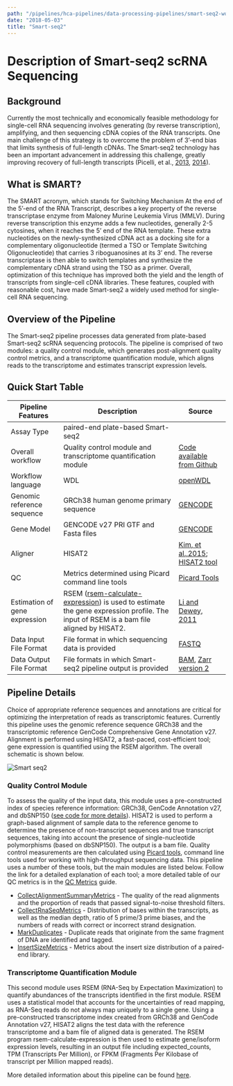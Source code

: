 ```yaml
---
path: "/pipelines/hca-pipelines/data-processing-pipelines/smart-seq2-workflow"
date: "2018-05-03"
title: "Smart-seq2"
---
```


# Description of Smart-seq2 scRNA Sequencing

## Background

Currently the most technically and economically feasible methodology for single-cell RNA sequencing involves generating (by reverse transcription), amplifying, and then sequencing cDNA copies of the RNA transcripts. One main challenge of this strategy is to overcome the problem of 3’-end bias that limits synthesis of full-length cDNAs. The Smart-seq2 technology has been an important advancement in addressing this challenge, greatly improving recovery of full-length transcripts (Picelli, et al., [2013](https://www.nature.com/articles/nmeth.2639), [2014](https://www.nature.com/articles/nprot.2014.006)).

## What is SMART?

The SMART acronym, which stands for Switching Mechanism At the end of the 5’-end of the RNA Transcript, describes a key property of the reverse transcriptase enzyme from Maloney Murine Leukemia Virus (MMLV). During reverse transcription this enzyme adds a few nucleotides, generally 2-5 cytosines, when it reaches the 5’ end of the RNA template. These extra nucleotides on the newly-synthesized cDNA act as a docking site for a complementary oligonucleotide (termed a TSO or Template Switching Oligonucleotide) that carries 3 riboguanosines at its 3’ end. The reverse transcriptase is then able to switch templates and synthesize the complementary cDNA strand using the TSO as a primer. Overall, optimization of this technique has improved both the yield and the length of transcripts from single-cell cDNA libraries. These features, coupled with reasonable cost, have made Smart-seq2 a widely used method for single-cell RNA sequencing.


## Overview of the Pipeline

The Smart-seq2 pipeline processes data generated from plate-based Smart-seq2 scRNA sequencing protocols. The pipeline is comprised of two modules: a quality control module, which generates post-alignment quality control metrics, and a transcriptome quantification module, which aligns reads to the transcriptome and estimates transcript expression levels. 


## Quick Start Table

| Pipeline Features | Description | Source |
|-------------------|---------------------------------------------------------------|-----------------------|
|Assay Type |paired-end plate-based Smart-seq2 |
| Overall workflow  |Quality control module and transcriptome quantification module | [Code available from Github](https://github.com/HumanCellAtlas/skylab/tree/master/pipelines/smartseq2_single_sample) |
| Workflow language |WDL          |[openWDL](https://github.com/openwdl/wdl)|
| Genomic reference sequence|GRCh38 human genome primary sequence|[GENCODE](https://www.gencodegenes.org/human/release_27.html)|
|Gene Model         |GENCODE v27 PRI GTF and Fasta files   |[GENCODE](https://www.gencodegenes.org/human/release_27.html)|
| Aligner           |HISAT2       |[Kim, et al.,2015](https://www.ncbi.nlm.nih.gov/pmc/articles/PMC4655817/); [HISAT2 tool](https://ccb.jhu.edu/software/hisat2/manual.shtml)|
|QC                 |Metrics determined using Picard command line tools |[Picard Tools](https://broadinstitute.github.io/picard/) |          
| Estimation of gene expression |RSEM ([rsem-calculate-expression](http://deweylab.biostat.wisc.edu/rsem/rsem-calculate-expression.html)) is used to estimate the gene expression profile. The input of RSEM is a bam file aligned by HISAT2. | [Li and Dewey, 2011](https://bmcbioinformatics.biomedcentral.com/articles/10.1186/1471-2105-12-323)|
|Data Input File Format |File format in which sequencing data is provided |[FASTQ](https://academic.oup.com/nar/article/38/6/1767/3112533) |
| Data Output File Format | File formats in which Smart-seq2 pipeline output is provided |[BAM](http://samtools.github.io/hts-specs/), [Zarr version 2](https://zarr.readthedocs.io/en/stable/spec/v2.html)|

## Pipeline Details

Choice of appropriate reference sequences and annotations are critical for optimizing the interpretation of reads as transcriptomic features. Currently this pipeline uses the genomic reference sequence GRCh38 and the transcriptomic reference GenCode Comprehensive Gene Annotation v27. Alignment is performed using HISAT2, a fast-paced, cost-efficient tool; gene expression is quantified using the RSEM algorithm.  The overall schematic is shown below.

![Smart seq2](/_images/smart-seq2-diagram.png)

### Quality Control Module

To assess the quality of the input data, this module uses a pre-constructed index of species reference information: GRCh38, GenCode Annotation v27, and dbSNP150 ([see code for more details](https://github.com/HumanCellAtlas/skylab/wiki/SmartSeq2-Pipeline-(v0.2.0))). HISAT2 is used to perform a graph-based alignment of sample data to the  reference genome to determine the presence of non-transcript sequences and true transcript sequences, taking into account the presence of single-nucleotide polymorphisms (based on dbSNP150). The output is a bam file. Quality control measurements are then calculated using [Picard tools](http://broadinstitute.github.io/picard/), command line tools used for working with high-throughput sequencing data. This pipeline uses a number of these tools, but the main modules are listed below. Follow the link for a detailed explanation of each tool; a more detailed table of our QC metrics is in the [QC Metrics](/pipelines/hca-pipelines/data-processing-pipelines/qc-metrics) guide.
* [CollectAlignmentSummaryMetrics](http://broadinstitute.github.io/picard/command-line-overview.html#CollectAlignmentSummaryMetrics) - The quality of the read alignments and the proportion of reads that passed signal-to-noise threshold filters.
* [CollectRnaSeqMetrics](http://broadinstitute.github.io/picard/command-line-overview.html#CollectRnaSeqMetrics) - Distribution of bases within the transcripts, as well as the median depth, ratio of 5 prime/3 prime biases, and the numbers of reads with correct or incorrect strand designation.
* [MarkDuplicates](http://broadinstitute.github.io/picard/command-line-overview.html#MarkDuplicatesWithMateCigar) - Duplicate reads that originate from the same fragment of DNA are identified and tagged.
* [InsertSizeMetrics](https://broadinstitute.github.io/picard/picard-metric-definitions.html#InsertSizeMetrics) - Metrics about the insert size distribution of a paired-end library.


### Transcriptome Quantification Module

This second module uses RSEM (RNA-Seq by Expectation Maximization) to quantify abundances of the transcripts identified in the first module. RSEM uses a statistical model that accounts for the uncertainties of read mapping, as RNA-Seq reads do not always map uniquely to a single gene. Using a pre-constructed transcriptome index created from GRCh38 and GenCode Annotation v27, HISAT2 aligns the test data with the reference transcriptome and a bam file of aligned data is generated. The RSEM program rsem-calculate-expression is then used to estimate gene/isoform expression levels, resulting in an  output file including expected_counts, TPM (Transcripts Per Million), or FPKM (Fragments Per Kilobase of transcript per Million mapped reads).

More detailed information about this pipeline can be found [here](https://github.com/HumanCellAtlas/skylab/wiki/SmartSeq2-Pipeline-(v0.2.0)).
